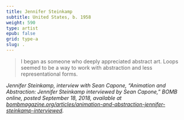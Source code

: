 ```yaml
---
title: Jennifer Steinkamp
subtitle: United States, b. 1958
weight: 590
type: artist
epub: false
grid: type-a
slug: .
---
```

> I began as someone who deeply appreciated abstract art. Loops seemed to be a way to work with abstraction and less representational forms.

<cite>Jennifer Steinkamp, interview with Sean Capone, “Animation and Abstraction: Jennifer Steinkamp interviewed by Sean Capone,” *BOMB* online, posted September 18, 2018, available at [bombmagazine.org/articles/animation-and-abstraction-jennifer-steinkamp-interviewed](https://bombmagazine.org/articles/animation-and-abstraction-jennifer-steinkamp-interviewed).</cite>
